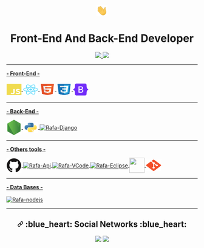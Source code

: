 <div align = "center">
 <img src="https://raw.githubusercontent.com/patrickwebsdev/patrickwebsdev/master/images/handshake.webp" width="30px" style="max-width: 100%;">
 <h1>Front-End And Back-End Developer</h1>
  </div>
<div align="center">
  <a href="https://github.com/SAMUEL0126">
  <img height="160em"   src="https://github-readme-stats.vercel.app/api?username=SAMUEL0126&show_icons=true&theme=tokyonight&include_all_commits=true&count_private=true"/>
  <img height="161em"  src="https://github-readme-stats.vercel.app/api/top-langs/?username=SAMUEL0126&layout=compact&langs_count=7&theme=tokyonight"/>
</div>
  <hr>
  
  <p><b>- Front-End -</b></p>
<div style="display: inline_block">
  <img align="center" alt="javaS" height="30" width="40" src="https://raw.githubusercontent.com/devicons/devicon/master/icons/javascript/javascript-plain.svg">
  <img align="center" alt="Rafa-React" height="30" width="40" src="https://raw.githubusercontent.com/devicons/devicon/master/icons/react/react-original.svg">
  <img align="center" alt="Rafa-HTML" height="30" width="40" src="https://raw.githubusercontent.com/devicons/devicon/master/icons/html5/html5-original.svg">
  <img align="center" alt="Rafa-CSS" height="30" width="40" src="https://raw.githubusercontent.com/devicons/devicon/master/icons/css3/css3-original.svg">
  <img align="center" alt="Rafa-bootstrap" height="40" width="40" src="https://raw.githubusercontent.com/devicons/devicon/master/icons/bootstrap/bootstrap-plain.svg" style="max-width: 100%;">

 <hr>
  <p><b>- Back-End -</b></p>

   
  <img align="center" alt="Rafa-NodeJs" height="40" width="40" src="https://raw.githubusercontent.com/devicons/devicon/master/icons/nodejs/nodejs-original.svg">  
  <img align="center" alt="Rafa-Python" height="30" width="40" src="https://raw.githubusercontent.com/devicons/devicon/master/icons/python/python-original.svg">
  <img align="center" alt="Rafa-Django" height="40" width="40" src="https://icon-library.com/images/django-icon/django-icon-0.jpg"> 
  
  
   <hr>
  <p><b>- Others tools -</b></p>
  <img align="center" alt="Rafa-GitHub" height="40" width="40" src="https://raw.githubusercontent.com/devicons/devicon/master/icons/github/github-original.svg">
  <img align="center" alt="Rafa-Api" height="30" width="30" src="https://cdn-icons-png.flaticon.com/512/2165/2165022.png">
  <img align="center" alt="Rafa-VCode" height="30" width="30" src="https://upload.wikimedia.org/wikipedia/commons/thumb/9/9a/Visual_Studio_Code_1.35_icon.svg/2048px-   Visual_Studio_Code_1.35_icon.svg.png">
  <img align="center" alt="Rafa-Eclipse" height="40" width="40" src="https://user-images.githubusercontent.com/11943860/46922529-b28cdc80-cfe0-11e8-9aec-0091161d3599.png">
  <img align="center" height="40" width="40" src="https://camo.githubusercontent.com/911c184d9b825859d4bbc9d31279c79a14d341bd332875caaa3b6c898072c4ae/68747470733a2f2f63646e2e6a7364656c6976722e6e65742f67682f64657669636f6e732f64657669636f6e2f69636f6e732f6a71756572792f6a71756572792d6f726967696e616c2d776f72646d61726b2e737667" data-canonical-src="https://cdn.jsdelivr.net/gh/devicons/devicon/icons/jquery/jquery-original-wordmark.svg" style="max-width: 100%;">
  <img align="center" alt="Rafa-Git" height="30" width="40" src="https://raw.githubusercontent.com/devicons/devicon/master/icons/git/git-original.svg" style="max-width: 100%;">
  <hr>
   <p><b>- Data Bases -</b></p>
   <img align="center" alt="Rafa-nodejs" height="30" width="40" src="https://cdn.jsdelivr.net/gh/devicons/devicon/icons/mysql/mysql-original.svg" />
  <hr>
  <div align="center">
  <h2 align="center" dir="auto"><a id="user-content--contacto" class="anchor" aria-hidden="true" tabindex="-1" href="#-contacto"><svg class="octicon octicon-link" viewBox="0 0 16 16" version="1.1" width="16" height="16" aria-hidden="true"><path d="m7.775 3.275 1.25-1.25a3.5 3.5 0 1 1 4.95 4.95l-2.5 2.5a3.5 3.5 0 0 1-4.95 0 .751.751 0 0 1 .018-1.042.751.751 0 0 1 1.042-.018 1.998 1.998 0 0 0 2.83 0l2.5-2.5a2.002 2.002 0 0 0-2.83-2.83l-1.25 1.25a.751.751 0 0 1-1.042-.018.751.751 0 0 1-.018-1.042Zm-4.69 9.64a1.998 1.998 0 0 0 2.83 0l1.25-1.25a.751.751 0 0 1 1.042.018.751.751 0 0 1 .018 1.042l-1.25 1.25a3.5 3.5 0 1 1-4.95-4.95l2.5-2.5a3.5 3.5 0 0 1 4.95 0 .751.751 0 0 1-.018 1.042.751.751 0 0 1-1.042.018 1.998 1.998 0 0 0-2.83 0l-2.5 2.5a1.998 1.998 0 0 0 0 2.83Z"></path></svg></a> :blue_heart: Social Networks :blue_heart:</h2>
 <div align="center"> 
  <a href="https://www.instagram.com/samuel.lopez0114/" target="_blank"><img src="https://img.shields.io/badge/-Instagram-%23E4405F?style=for-the-badge&logo=instagram&logoColor=white" target="_blank"></a>
 <a href = "mailto:samuelelrey0126yt@gmail.com"><img src="https://img.shields.io/badge/-Gmail-%23333?style=for-the-badge&logo=gmail&logoColor=white" target="_blank"></a>
   </div>
   
<div id="sfcj4xm22rhy3t36kmst8sau66uk54re4yq"></div>

</div>
